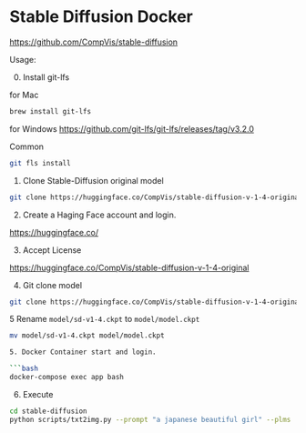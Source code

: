 # Stable Diffusion Docker

https://github.com/CompVis/stable-diffusion

Usage:

0. Install git-lfs

for Mac
```bash
brew install git-lfs
```

for Windows
https://github.com/git-lfs/git-lfs/releases/tag/v3.2.0

Common
```bash
git fls install
```

1. Clone Stable-Diffusion original model
```bash
git clone https://huggingface.co/CompVis/stable-diffusion-v-1-4-original model
```

2. Create a Haging Face account and login.

https://huggingface.co/

3. Accept License

https://huggingface.co/CompVis/stable-diffusion-v-1-4-original

4. Git clone model

```bash
git clone https://huggingface.co/CompVis/stable-diffusion-v-1-4-original model
```

5 Rename `model/sd-v1-4.ckpt` to `model/model.ckpt`

```bash
mv model/sd-v1-4.ckpt model/model.ckpt

5. Docker Container start and login.

```bash
docker-compose exec app bash
```

6. Execute

```bash
cd stable-diffusion
python scripts/txt2img.py --prompt "a japanese beautiful girl" --plms
```
